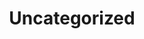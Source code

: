---
title: Uncategorized
search_engine_optimization:
  page_title: "Uncategorized"
  page_description: ""
---